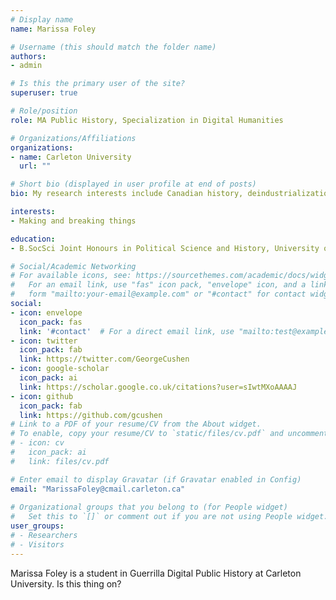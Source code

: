 ```yaml
---
# Display name
name: Marissa Foley

# Username (this should match the folder name)
authors:
- admin

# Is this the primary user of the site?
superuser: true

# Role/position
role: MA Public History, Specialization in Digital Humanities

# Organizations/Affiliations
organizations:
- name: Carleton University
  url: ""

# Short bio (displayed in user profile at end of posts)
bio: My research interests include Canadian history, deindustrialization/gentrification studies, place studies, and digital humanities

interests:
- Making and breaking things

education:
- B.SocSci Joint Honours in Political Science and History, University of Ottawa, 2018. 

# Social/Academic Networking
# For available icons, see: https://sourcethemes.com/academic/docs/widgets/#icons
#   For an email link, use "fas" icon pack, "envelope" icon, and a link in the
#   form "mailto:your-email@example.com" or "#contact" for contact widget.
social:
- icon: envelope
  icon_pack: fas
  link: '#contact'  # For a direct email link, use "mailto:test@example.org".
- icon: twitter
  icon_pack: fab
  link: https://twitter.com/GeorgeCushen
- icon: google-scholar
  icon_pack: ai
  link: https://scholar.google.co.uk/citations?user=sIwtMXoAAAAJ
- icon: github
  icon_pack: fab
  link: https://github.com/gcushen
# Link to a PDF of your resume/CV from the About widget.
# To enable, copy your resume/CV to `static/files/cv.pdf` and uncomment the lines below.  
# - icon: cv
#   icon_pack: ai
#   link: files/cv.pdf

# Enter email to display Gravatar (if Gravatar enabled in Config)
email: "MarissaFoley@cmail.carleton.ca"
  
# Organizational groups that you belong to (for People widget)
#   Set this to `[]` or comment out if you are not using People widget.  
user_groups:
# - Researchers
# - Visitors
---
```


Marissa Foley is a student in Guerrilla Digital Public History at Carleton University. Is this thing on?  
